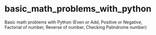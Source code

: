 # basic_math_problems_with_python
Basic math problems with Python (Even or Add, Positive or Negative, Factorial of number, Reverse of number, Checking Palindrome number)
